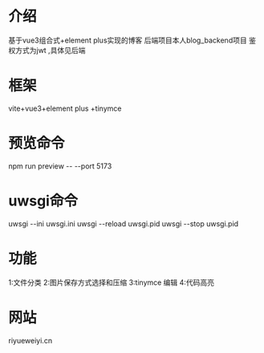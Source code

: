 # 介绍
基于vue3组合式+element plus实现的博客
后端项目本人blog_backend项目 鉴权方式为jwt ,具体见后端

# 框架
vite+vue3+element plus +tinymce

# 预览命令
npm run preview -- --port 5173

# uwsgi命令
uwsgi --ini uwsgi.ini
uwsgi --reload uwsgi.pid
uwsgi --stop uwsgi.pid 

# 功能
1:文件分类
2:图片保存方式选择和压缩
3:tinymce 编辑
4:代码高亮

# 网站
riyueweiyi.cn